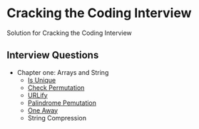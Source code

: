 # Cracking the Coding Interview
Solution for Cracking the Coding Interview 

## Interview Questions
- Chapter one: Arrays and String
    - [Is Unique](https://github.com/cd155/Cracking_Coding_Interview/blob/master/01_ArraysAndStrings/IsUnique.py)
    - [Check Permutation](https://github.com/cd155/Cracking_Coding_Interview/blob/master/01_ArraysAndStrings/CheckPermutation.py)
    - [URLify](https://github.com/cd155/Cracking_Coding_Interview/blob/master/01_ArraysAndStrings/URLify.py)
    - [Palindrome Pemutation](https://github.com/cd155/Cracking_Coding_Interview/blob/master/01_ArraysAndStrings/PalindromePermutation.py)
    - [One Away](https://github.com/cd155/Cracking_Coding_Interview/blob/master/01_ArraysAndStrings/OneAway.py)
    - String Compression
